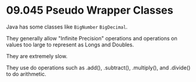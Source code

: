 # 09.045 Pseudo Wrapper Classes

Java has some classes like `BigNumber` `BigDecimal`.

They generally allow "Infinite Precision" operations and operations on values too large to represent as Longs and Doubles.  

They are extremely slow.

They use do operations such as .add(), .subtract(), .multiply(), and .divide() to do arithmetic. 